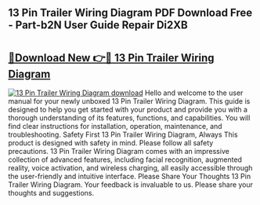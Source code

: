 ## 13 Pin Trailer Wiring Diagram PDF Download Free - Part-b2N User Guide Repair Di2XB

# <h2><a href="http://dfrq90.blite.top/?on=13+Pin+Trailer+Wiring+Diagram">🔗Download New 👉🔴 13 Pin Trailer Wiring Diagram</a></h2>

[![13 Pin Trailer Wiring Diagram download](https://i.imgur.com/lujVjoI.png)](http://dfrq90.blite.top/?on=13+Pin+Trailer+Wiring+Diagram)
Hello and welcome to the user manual for your newly unboxed 13 Pin Trailer Wiring Diagram. This guide is designed to help you get started with your product and provide you with a thorough understanding of its features, functions, and capabilities. You will find clear instructions for installation, operation, maintenance, and troubleshooting. Safety First 13 Pin Trailer Wiring Diagram, Always This product is designed with safety in mind. Please follow all safety precautions. 13 Pin Trailer Wiring Diagram comes with an impressive collection of advanced features, including facial recognition, augmented reality, voice activation, and wireless charging, all easily accessible through the user-friendly and intuitive interface. Please Share Your Thoughts 13 Pin Trailer Wiring Diagram. Your feedback is invaluable to us. Please share your thoughts and suggestions.
